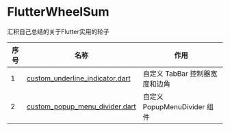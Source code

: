 # FlutterWheelSum
汇积自己总结的关于Flutter实用的轮子

| 序号 | 名称 | 作用 |
|--|--|--|
| 1 | <a href="https://github.com/jsonsuxing/FlutterWheelSum/blob/main/custom_underline_indicator.dart" taeget="_blank">custom_underline_indicator.dart</a> | 自定义 TabBar 控制器宽度和边角 |
| 2 | <a href="https://github.com/jsonsuxing/FlutterWheelSum/blob/main/custom_popup_menu_divider.dart" taeget="_blank">custom_popup_menu_divider.dart</a> | 自定义 PopupMenuDivider 组件 |
